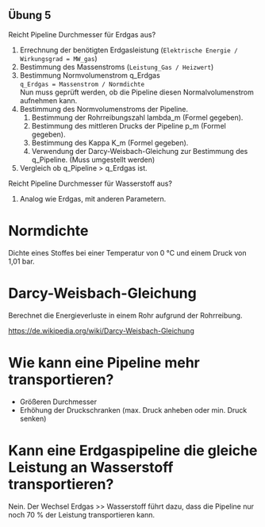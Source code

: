 
Übung 5
-------
Reicht Pipeline Durchmesser für Erdgas aus?
1. Errechnung der benötigten Erdgasleistung (``Elektrische Energie / Wirkungsgrad = MW_gas``)
2. Bestimmung des Massenstroms (``Leistung_Gas / Heizwert``)
3. Bestimmung Normvolumenstrom q_Erdgas <br>
``q_Erdgas = Massenstrom / Normdichte`` <br>
Nun muss geprüft werden, ob die Pipeline diesen Normalvolumenstrom aufnehmen kann.
4. Bestimmung des Normvolumenstroms der Pipeline.
   1. Bestimmung der Rohrreibungszahl lambda_m (Formel gegeben).
   2. Bestimmung des mittleren Drucks der Pipeline p_m (Formel gegeben).
   3. Bestimmung des Kappa K_m (Formel gegeben).
   4. Verwendung der Darcy-Weisbach-Gleichung zur Bestimmung des q_Pipeline. (Muss umgestellt werden)
5. Vergleich ob q_Pipeline > q_Erdgas ist.

Reicht Pipeline Durchmesser für Wasserstoff aus?
1. Analog wie Erdgas, mit anderen Parametern.

# Normdichte
Dichte eines Stoffes bei einer Temperatur von 0 °C und einem Druck von 1,01 bar.

# Darcy-Weisbach-Gleichung
Berechnet die Energieverluste in einem Rohr aufgrund der Rohrreibung.

https://de.wikipedia.org/wiki/Darcy-Weisbach-Gleichung

# Wie kann eine Pipeline mehr transportieren?
- Größeren Durchmesser
- Erhöhung der Druckschranken (max. Druck anheben oder min. Druck senken)

# Kann eine Erdgaspipeline die gleiche Leistung an Wasserstoff transportieren?
Nein. Der Wechsel Erdgas >> Wasserstoff führt dazu, dass die Pipeline nur noch 70 % der Leistung transportieren kann.
